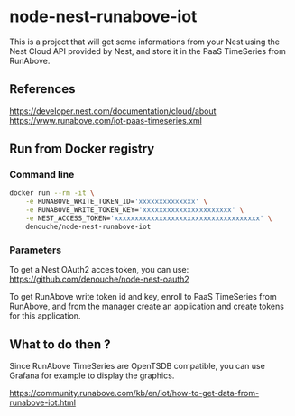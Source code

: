 node-nest-runabove-iot
======================

This is a project that will get some informations from your Nest using the Nest Cloud API provided by Nest, and store it in the PaaS TimeSeries from RunAbove.

## References

https://developer.nest.com/documentation/cloud/about
https://www.runabove.com/iot-paas-timeseries.xml


## Run from Docker registry

### Command line

```bash
docker run --rm -it \
	-e RUNABOVE_WRITE_TOKEN_ID='xxxxxxxxxxxxxx' \
	-e RUNABOVE_WRITE_TOKEN_KEY='xxxxxxxxxxxxxxxxxxxxxx' \
	-e NEST_ACCESS_TOKEN='xxxxxxxxxxxxxxxxxxxxxxxxxxxxxxxxxxxx' \
	denouche/node-nest-runabove-iot
```

### Parameters

To get a Nest OAuth2 acces token, you can use: https://github.com/denouche/node-nest-oauth2

To get RunAbove write token id and key, enroll to PaaS TimeSeries from RunAbove, and from the manager create an application and create tokens for this application.


## What to do then ?

Since RunAbove TimeSeries are OpenTSDB compatible, you can use Grafana for example to display the graphics.

https://community.runabove.com/kb/en/iot/how-to-get-data-from-runabove-iot.html


